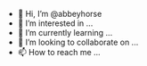 - 👋 Hi, I’m @abbeyhorse
- 👀 I’m interested in ...
- 🌱 I’m currently learning ...
- 💞️ I’m looking to collaborate on ...
- 📫 How to reach me ...

<!---
abbeyhorse/abbeyhorse is a ✨ special ✨ repository because its `README.md` (this file) appears on your GitHub profile.
You can click the Preview link to take a look at your changes.
--->
